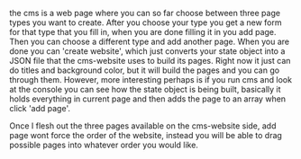   the cms is a web page where you can so far choose between three page types you want to create. 
  After you choose your type you get a new form for that type that you fill in, when you are done filling it in you add page. Then you can choose a different type and add another page. When you are done you can 'create website', which just converts your state object into a JSON file that the cms-website uses to build its pages. Right now it just can do titles and background color, but it will build the pages and you can go through them. However, more interesting perhaps is if you run cms and look at the console you can see how the state object is being built, basically it holds everything in current page and then adds the page to an array when click 'add page'. 

  Once I flesh out the three pages available on the cms-website side, add page wont force the order of the website, instead you will be able to drag possible pages into whatever order you would like. 
